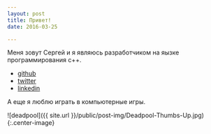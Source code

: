 ```yaml
---
layout: post
title: Привет!
date: 2016-03-25

---
```


Меня зовут Сергей и я являюсь разработчиком на яызке программирования c++.

+ <i class="fa fa-github-square"></i> [github](https://github.com/ksergey)
+ <i class="fa fa-twitter-square"></i> [twitter](https://twitter.com/ksergey_)
+ <i class="fa fa-linkedin-square"></i> [linkedin](https://ru.linkedin.com/in/skovalevich)

А еще я люблю играть в компьютерные игры.

![deadpool]({{ site.url }}/public/post-img/Deadpool-Thumbs-Up.jpg){:.center-image}
